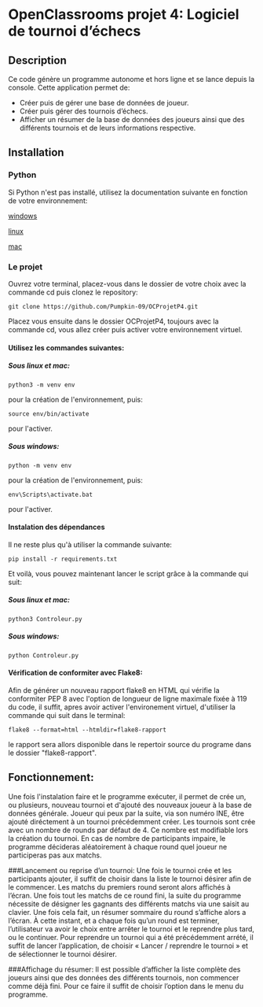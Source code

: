 # OpenClassrooms projet 4: Logiciel de tournoi d’échecs

## Description
Ce code génère un programme autonome et hors ligne et se lance depuis la console.
Cette application permet de:
- Créer puis de gérer une base de données de joueur.
- Créer puis gérer des tournois d’échecs.
- Afficher un résumer de la base de données des joueurs ainsi que des différents tournois et de leurs informations respective.

## Installation
### Python
Si Python n'est pas installé, utilisez la documentation suivante en fonction de votre environnement:

[windows](https://docs.python.org/fr/3/using/windows.html)

[linux](https://docs.python.org/fr/3/using/unix.html) 

[mac](https://docs.python.org/fr/3/using/mac.html)

### Le projet
Ouvrez votre terminal, placez-vous dans le dossier de votre choix avec la commande cd puis clonez le repository:

`git clone https://github.com/Pumpkin-09/OCProjetP4.git`

Placez vous ensuite dans le dossier OCProjetP4, toujours avec la commande cd, vous allez créer puis activer votre environnement virtuel. 
#### Utilisez les commandes suivantes:
##### Sous linux et mac:

`python3 -m venv env`

pour la création de l'environnement, puis:

`source env/bin/activate`

pour l'activer.

##### Sous windows:

`python -m venv env`

pour la création de l'environnement, puis:

`env\Scripts\activate.bat`

pour l'activer.

#### Instalation des dépendances
Il ne reste plus qu'à utiliser la commande suivante:

`pip install -r requirements.txt`


Et voilà, vous pouvez maintenant lancer le script grâce à la commande qui suit:
##### Sous linux et mac:

`python3 Controleur.py`


##### Sous windows:

`python Controleur.py`


#### Vérification de conformiter avec Flake8:
Afin de générer un nouveau rapport flake8 en HTML qui vérifie la conformiter PEP 8 avec l'option de longueur de ligne maximale fixée à 119 du code, il suffit, apres avoir activer l'environement virtuel, d'utiliser la commande qui suit dans le terminal:

`flake8 --format=html --htmldir=flake8-rapport`

le rapport sera allors disponible dans le repertoir source du programe dans le dossier "flake8-rapport".


## Fonctionnement:
Une fois l'instalation faire et le programme exécuter, il permet de crée un, ou plusieurs, nouveau tournoi et d'ajouté des nouveaux joueur à la base de données générale.
Joueur qui peux par la suite, via son numéro INE, être ajouté diréctement à un tournoi précédemment créer. Les tournois sont crée avec un nombre de rounds par défaut de 4. Ce nombre est modifiable lors la création du tournoi.
En cas de nombre de participants impaire, le programme décideras aléatoirement à chaque round quel joueur ne participeras pas aux matchs.

###Lancement ou reprise d’un tournoi:
Une fois le tournoi crée et les participants ajouter, il suffit de choisir dans la liste le tournoi désirer afin de le commencer. Les matchs du premiers round seront alors affichés à l’écran.
Une fois tout les matchs de ce round fini, la suite du programme nécessite de désigner les gagnants des différents matchs via une saisit au clavier.
Une fois cela fait, un résumer sommaire du round s’affiche alors a l’écran.
À cette instant, et a chaque fois qu’un round est terminer, l’utilisateur va avoir le choix entre arrêter le tournoi et le reprendre plus tard, ou le continuer.
Pour reprendre un tournoi qui a été précédemment arrété, il suffit de lancer l’application, de choisir « Lancer / reprendre le tournoi » et de sélectionner le tournoi désirer.

###Affichage du résumer:
Il est possible d’afficher la liste complète des joueurs ainsi que des données des différents tournois, non commencer comme déjà fini. Pour ce faire il suffit de choisir l’option dans le menu du programme.


